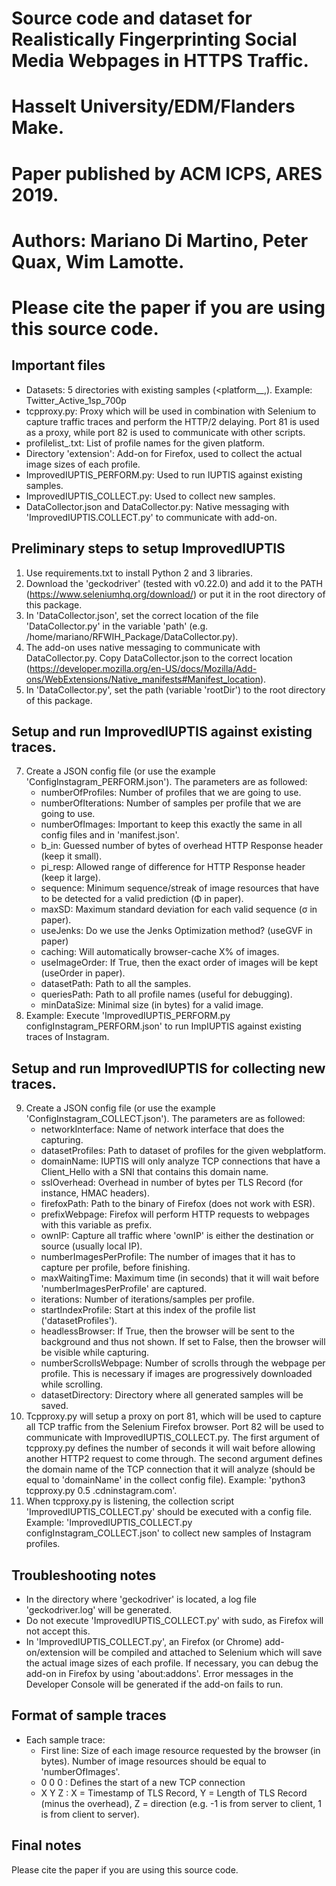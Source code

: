 # Source code and dataset for Realistically Fingerprinting Social Media Webpages in HTTPS Traffic.
# Hasselt University/EDM/Flanders Make.
# Paper published by ACM ICPS, ARES 2019.
# Authors: Mariano Di Martino, Peter Quax, Wim Lamotte.
# Please cite the paper if you are using this source code.

## Important files
* Datasets: 5 directories with existing samples (<platform_<type>_<samplesPerProfile>,<numberOfProfiles>). Example: Twitter_Active_1sp_700p
* tcpproxy.py: Proxy which will be used in combination with Selenium to capture traffic traces and perform the HTTP/2 delaying. Port 81 is used as a proxy, while port 82 is used to communicate with other scripts.
* profilelist_<platform>.txt: List of profile names for the given platform.
* Directory 'extension': Add-on for Firefox, used to collect the actual image sizes of each profile.
* ImprovedIUPTIS_PERFORM.py: Used to run IUPTIS against existing samples.
* ImprovedIUPTIS_COLLECT.py: Used to collect new samples.
* DataCollector.json and DataCollector.py: Native messaging with 'ImprovedIUPTIS.COLLECT.py' to communicate with add-on.

## Preliminary steps to setup ImprovedIUPTIS
1. Use requirements.txt to install Python 2 and 3 libraries.
2. Download the 'geckodriver' (tested with v0.22.0) and add it to the PATH (https://www.seleniumhq.org/download/) or put it in the root directory of this package.
4. In 'DataCollector.json', set the correct location of the file 'DataCollector.py' in the variable 'path' (e.g. /home/mariano/RFWIH_Package/DataCollector.py).
5. The add-on uses native messaging to communicate with DataCollector.py. Copy DataCollector.json to the correct location (https://developer.mozilla.org/en-US/docs/Mozilla/Add-ons/WebExtensions/Native_manifests#Manifest_location).
6. In 'DataCollector.py', set the path (variable 'rootDir') to the root directory of this package.

## Setup and run ImprovedIUPTIS against existing traces.
7. Create a JSON config file (or use the example 'ConfigInstagram_PERFORM.json'). The parameters are as followed:
   * numberOfProfiles: Number of profiles that we are going to use.
   * numberOfIterations: Number of samples per profile that we are going to use.
   * numberOfImages: Important to keep this exactly the same in all config files and in 'manifest.json'.
   * b_in: Guessed number of bytes of overhead HTTP Response header (keep it small).
   * pi_resp: Allowed range of difference for HTTP Response header (keep it large).
   * sequence: Minimum sequence/streak of image resources that have to be detected for a valid prediction (Φ in paper).
   * maxSD: Maximum standard deviation for each valid sequence (σ in paper).
   * useJenks: Do we use the Jenks Optimization method? (useGVF in paper)
   * caching: Will automatically browser-cache X% of images.
   * useImageOrder: If True, then the exact order of images will be kept (useOrder in paper).
   * datasetPath: Path to all the samples.
   * queriesPath: Path to all profile names (useful for debugging).
   * minDataSize: Minimal size (in bytes) for a valid image.
8. Example: Execute 'ImprovedIUPTIS_PERFORM.py configInstagram_PERFORM.json' to run ImpIUPTIS against existing traces of Instagram.


## Setup and run ImprovedIUPTIS for collecting new traces.
9. Create a JSON config file (or use the example 'ConfigInstagram_COLLECT.json'). The parameters are as followed:
   * networkInterface: Name of network interface that does the capturing.
   * datasetProfiles: Path to dataset of profiles for the given webplatform.
   * domainName: IUPTIS will only analyze TCP connections that have a Client_Hello with a SNI that contains this domain name.
   * sslOverhead: Overhead in number of bytes per TLS Record (for instance, HMAC headers).
   * firefoxPath: Path to the binary of Firefox (does not work with ESR).
   * prefixWebpage: Firefox will perform HTTP requests to webpages with this variable as prefix. 
   * ownIP: Capture all traffic where 'ownIP' is either the destination or source (usually local IP).
   * numberImagesPerProfile: The number of images that it has to capture per profile, before finishing.
   * maxWaitingTime: Maximum time (in seconds) that it will wait before 'numberImagesPerProfile' are captured.
   * iterations: Number of iterations/samples per profile.
   * startIndexProfile: Start at this index of the profile list ('datasetProfiles').
   * headlessBrowser: If True, then the browser will be sent to the background and thus not shown. If set to False, then the browser will be visible while capturing.
   * numberScrollsWebpage: Number of scrolls through the webpage per profile. This is necessary if images are progressively downloaded while scrolling.
   * datasetDirectory: Directory where all generated samples will be saved.
10. Tcpproxy.py will setup a proxy on port 81, which will be used to capture all TCP traffic from the Selenium Firefox browser. Port 82 will be used to communicate with ImprovedIUPTIS_COLLECT.py. The first argument of tcpproxy.py defines the number of seconds it will wait before allowing another HTTP2 request to come through. The second argument defines the domain name of the TCP connection that it will analyze (should be equal to 'domainName' in the collect config file).
Example: 'python3 tcpproxy.py 0.5 .cdninstagram.com'.
10. When tcpproxy.py is listening, the collection script 'ImprovedIUPTIS_COLLECT.py' should be executed with a config file. Example: 'ImprovedIUPTIS_COLLECT.py configInstagram_COLLECT.json' to collect new samples of Instagram profiles.


## Troubleshooting notes

* In the directory where 'geckodriver' is located, a log file 'geckodriver.log' will be generated.
* Do not execute 'ImprovedIUPTIS_COLLECT.py' with sudo, as Firefox will not accept this.
* In 'ImprovedIUPTIS_COLLECT.py', an Firefox (or Chrome) add-on/extension will be compiled and attached to Selenium which will save the actual image sizes of each profile. If necessary, you can debug the add-on in Firefox by using 'about:addons'. Error messages in the Developer Console will be generated if the add-on fails to run.

## Format of sample traces
- Each sample trace:
  * First line: Size of each image resource requested by the browser (in bytes). Number of image resources should be equal to 'numberOfImages'.
  * 0 0 0 : Defines the start of a new TCP connection
  * X Y Z : X = Timestamp of TLS Record,  Y = Length of TLS Record (minus the overhead),  Z = direction (e.g. -1 is from server to client, 1 is from client to server).

## Final notes
Please cite the paper if you are using this source code.


